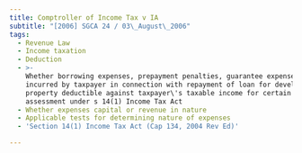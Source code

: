 ```yaml
---
title: Comptroller of Income Tax v IA
subtitle: "[2006] SGCA 24 / 03\_August\_2006"
tags:
  - Revenue Law
  - Income taxation
  - Deduction
  - >-
    Whether borrowing expenses, prepayment penalties, guarantee expenses
    incurred by taxpayer in connection with repayment of loan for developing
    property deductible against taxpayer\'s taxable income for certain years of
    assessment under s 14(1) Income Tax Act
  - Whether expenses capital or revenue in nature
  - Applicable tests for determining nature of expenses
  - 'Section 14(1) Income Tax Act (Cap 134, 2004 Rev Ed)'

---
```


